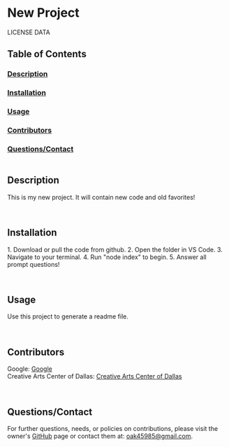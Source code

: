 
# New Project

LICENSE DATA

## Table of Contents
### [Description](#des)
### [Installation](#ins)
### [Usage](#use)
### [Contributors](#con)
### [Questions/Contact](#que)<br><br>

## <a name="des">Description</a>
<p> This is my new project. It will contain new code and old favorites! </p><br>


## <a name="ins">Installation</a>
<p> 1. Download or pull the code from github. 2. Open the folder in VS Code. 3. Navigate to your terminal. 4. Run "node index" to begin. 5. Answer all prompt questions! </p><br>


## <a name="use">Usage</a>
<p> Use this project to generate a readme file. </p><br>


## <a name="con">Contributors</a>
<p> 
    Google: <a href="https://www.google.com">Google</a>
      <br>Creative Arts Center of Dallas: <a href="https://www.creativeartscenter.org">Creative Arts Center of Dallas</a>
      
   </p><br>


## <a name="que">Questions/Contact</a>
<p> For further questions, needs, or policies on contributions, please visit the owner's <a href="https://github.com/oak45985">GitHub</a> page or contact them at: <a href="mailto:oak45985@gmail.com">oak45985@gmail.com</a>.</p>
